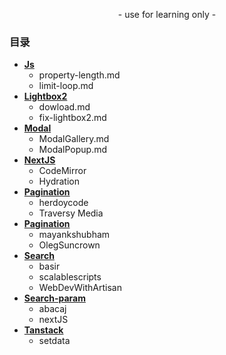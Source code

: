 <p align="center">
    - use for learning only -
</p>

### 目录
- [**Js**](https://github.com/SinsamutQ/fontend/tree/main/Js)
    - property-length.md
    - limit-loop.md
- [**Lightbox2**](https://github.com/SinsamutQ/fontend/tree/main/Lightbox2)
    - dowload.md
    - fix-lightbox2.md
- [**Modal**](https://github.com/SinsamutQ/fontend/tree/main/modal)
    - ModalGallery.md
    - ModalPopup.md
- [**NextJS**](https://github.com/SinsamutQ/fontend/tree/main/NextJS)
    - CodeMirror
    - Hydration
- [**Pagination**](https://github.com/SinsamutQ/fontend/tree/main/Pagination)
    - herdoycode
    - Traversy Media
- [**Pagination**](https://github.com/SinsamutQ/fontend/tree/main/Pagination)
    - mayankshubham
    - OlegSuncrown
- [**Search**](https://github.com/SinsamutQ/fontend/tree/main/Search)
    - basir
    - scalablescripts
    - WebDevWithArtisan
- [**Search-param**](https://github.com/SinsamutQ/fontend/tree/main/Search-param)
    - abacaj
    - nextJS
- [**Tanstack**](https://github.com/SinsamutQ/fontend/tree/main/Tanstack)
    - setdata
